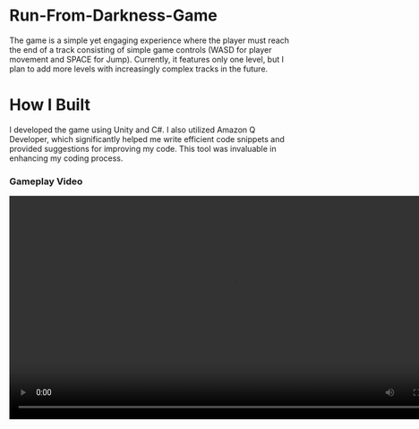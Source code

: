 # Run-From-Darkness-Game
The game is a simple yet engaging experience where the player must reach the end of a track consisting of simple game controls (WASD for player movement and SPACE for Jump). Currently, it features only one level, but I plan to add more levels with increasingly complex tracks in the future.

# How I Built
I developed the game using Unity and C#. I also utilized Amazon Q Developer, which significantly helped me write efficient code snippets and provided suggestions for improving my code. This tool was invaluable in enhancing my coding process.

### Gameplay Video

<video width="800" controls>
  <source src="videos/Demo%20Video.mp4" type="video/mp4">
  Your browser does not support the video tag.
</video>
